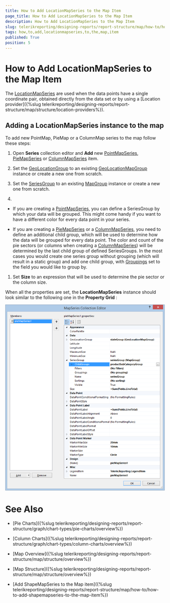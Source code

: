 ```yaml
---
title: How to Add LocationMapSeries to the Map Item
page_title: How to Add LocationMapSeries to the Map Item 
description: How to Add LocationMapSeries to the Map Item
slug: telerikreporting/designing-reports/report-structure/map/how-to/how-to-add-locationmapseries-to-the-map-item
tags: how,to,add,locationmapseries,to,the,map,item
published: True
position: 5
---
```


# How to Add LocationMapSeries to the Map Item



The  [LocationMapSeries](/reporting/api/Telerik.Reporting.LocationMapSeries)  are used when the data points have a single coordinate pair,         obtained directly from the data set or by using a [Location provider]({%slug telerikreporting/designing-reports/report-structure/map/structure/location-providers%}).       

## Adding a LocationMapSeries instance to the map

To add new PointMap, PieMap or a ColumnMap series to the map follow these steps:         

1. Open __Series__ collection editor and __Add__ new                [PointMapSeries](/reporting/api/Telerik.Reporting.PointMapSeries),                [PieMapSeries](/reporting/api/Telerik.Reporting.PieMapSeries)                or                [ColumnMapSeries](/reporting/api/Telerik.Reporting.ColumnMapSeries)                item.             

1. Set the  [GeoLocationGroup](/reporting/api/Telerik.Reporting.LocationMapSeries#Telerik_Reporting_LocationMapSeries_GeoLocationGroup)  to an existing                [GeoLocationMapGroup](/reporting/api/Telerik.Reporting.GeoLocationMapGroup)  instance or create a new one from scratch.             

1. Set the  [SeriesGroup](/reporting/api/Telerik.Reporting.MapSeriesBase#Telerik_Reporting_MapSeriesBase_SeriesGroup)  to an existing                [MapGroup](/reporting/api/Telerik.Reporting.MapGroup)  instance or create a new one from scratch.             

1. 

   + If you are creating a  [PointMapSeries](/reporting/api/Telerik.Reporting.PointMapSeries), you can define a SeriesGroup                   by which your data will be grouped. This might come handy if you want to have a different color for every data point in your series.                 

   + If you are creating a  [PieMapSeries](/reporting/api/Telerik.Reporting.PieMapSeries)  or a                    [ColumnMapSeries](/reporting/api/Telerik.Reporting.ColumnMapSeries), you need to define an additional child group,                   which will be used to determine how the data will be grouped for every data point.                   The color and count of the pie sectors (or columns when creating a  [ColumnMapSeries](/reporting/api/Telerik.Reporting.ColumnMapSeries))                   will be determined by the last child group of defined SeriesGroups. In the most cases                   you would create one series group without grouping (which will result in a static group) and add one child group, with                    [Groupings](/reporting/api/Telerik.Reporting.GroupBase#Telerik_Reporting_GroupBase_Groupings)                    set to the field you would like to group by.                 

1. Set __Size__ to an expression that will be used to determine the pie sector or the column size.             

When all the properties are set, the __LocationMapSeries__ instance should look similar to the following one in the            __Property Grid__ :           

  ![Map Add Location Map Series](images/Map/Map_AddLocationMapSeries.png)


# See Also


 

* [Pie Charts]({%slug telerikreporting/designing-reports/report-structure/graph/chart-types/pie-charts/overview%})

 

* [Column Charts]({%slug telerikreporting/designing-reports/report-structure/graph/chart-types/column-charts/overview%})

 

* [Map Overview]({%slug telerikreporting/designing-reports/report-structure/map/structure/overview%})

 

* [Map Structure]({%slug telerikreporting/designing-reports/report-structure/map/structure/overview%})

 

* [Add ShapeMapSeries to the Map item]({%slug telerikreporting/designing-reports/report-structure/map/how-to/how-to-add-shapemapseries-to-the-map-item%})

